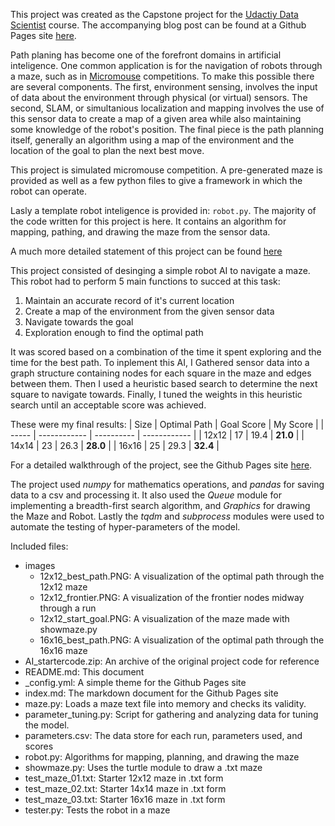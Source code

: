 This project was created as the Capstone project for the [Udactiy Data Scientist](https://www.udacity.com/course/data-scientist-nanodegree--nd025) course. The accompanying blog post can be found at a Github Pages site [here](https://imsweeney.github.io/Udacity_Mouse_Maze_Project/).

Path planing has become one of the forefront domains in artificial inteligence. One common application is for the navigation of robots through a maze, such as in [Micromouse](https://en.wikipedia.org/wiki/Micromouse) competitions. To make this possible there are several components. The first, environment sensing, involves the input of data about the environment through physical (or virtual) sensors. The second, SLAM, or simultanious localization and mapping involves the use of this sensor data to create a map of a given area while also maintaining some knowledge of the robot's position. The final piece is the path planning itself, generally an algorithm using a map of the environment and the location of the goal to plan the next best move.

This project is simulated micromouse competition. A pre-generated maze is provided as well as a few python files to give a framework in which the robot can operate.

Lasly a template robot inteligence is provided in: `robot.py`. The majority of the code written for this project is here. It contains an algorithm for mapping, pathing, and drawing the maze from the sensor data.

A much more detailed statement of this project can be found [here](https://docs.google.com/document/d/1ZFCH6jS3A5At7_v5IUM5OpAXJYiutFuSIjTzV_E-vdE/pub)

This project consisted of desinging a simple robot AI to navigate a maze. This robot had to perform 5 main functions to succed at this task:
1. Maintain an accurate record of it's current location
2. Create a map of the environment from the given sensor data
3. Navigate towards the goal
4. Exploration enough to find the optimal path

It was scored based on a combination of the time it spent exploring and the time for the best path. To inplement this AI, I Gathered sensor data into a graph structure containing nodes for each square in the maze and edges between them. Then I used a heuristic based search to determine the next square to navigate towards. Finally, I tuned the weights in this heuristic search until an acceptable score was achieved.

These were my final results:
| Size  | Optimal Path | Goal Score | My Score     |
| ----- | ------------ | ---------- | ------------ |
| 12x12 | 17           | 19.4       | **21.0**     |
| 14x14 | 23           | 26.3       | **28.0**     |
| 16x16 | 25           | 29.3       | **32.4**     |

For a detailed walkthrough of the project, see the Github Pages site [here](https://imsweeney.github.io/Udacity_Mouse_Maze_Project/).

The project used *numpy* for mathematics operations, and *pandas* for saving data to a csv and processing it. It also used the *Queue* module for implementing a breadth-first search algorithm, and *Graphics* for drawing the Maze and Robot. Lastly the *tqdm* and *subprocess* modules were used to automate the testing of hyper-parameters of the model.

Included files:

* images
  * 12x12_best_path.PNG: A visualization of the optimal path through the 12x12 maze
  * 12x12_frontier.PNG: A visualization of the frontier nodes midway through a run
  * 12x12_start_goal.PNG: A visualization of the maze made with showmaze.py
  * 16x16_best_path.PNG: A visualization of the optimal path through the 16x16 maze
* AI_startercode.zip: An archive of the original project code for reference
* README.md: This document
* \_config.yml: A simple theme for the Github Pages site
* index.md: The markdown document for the Github Pages site
* maze.py: Loads a maze text file into memory and checks its validity.
* parameter_tuning.py: Script for gathering and analyzing data for tuning the model.
* parameters.csv: The data store for each run, parameters used, and scores
* robot.py: Algorithms for mapping, planning, and drawing the maze
* showmaze.py: Uses the turtle module to draw a .txt maze
* test_maze_01.txt: Starter 12x12 maze in .txt form
* test_maze_02.txt: Starter 14x14 maze in .txt form
* test_maze_03.txt: Starter 16x16 maze in .txt form
* tester.py: Tests the robot in a maze
